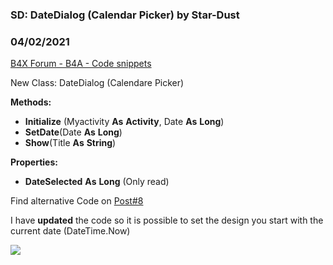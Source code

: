 ### SD: DateDialog (Calendar Picker) by Star-Dust
### 04/02/2021
[B4X Forum - B4A - Code snippets](https://www.b4x.com/android/forum/threads/79007/)

New Class: DateDialog (Calendare Picker)  
  
**Methods:**  

- **Initialize** (Myactivity **As** **Activity**, Date **As** **Long**)
- **SetDate**(Date **As** **Long**)
- **Show**(Title **As** **String**)

**Properties:**  

- **DateSelected** **As** **Long** (Only read)

  
  
Find alternative Code on [Post#8](https://www.b4x.com/android/forum/threads/sd-datedialog-calendar-picker.79007/#post-532855)  
  
I have **updated** the code so it is possible to set the design you start with the current date (DateTime.Now)  
  
![](https://www.b4x.com/android/forum/attachments/55304)